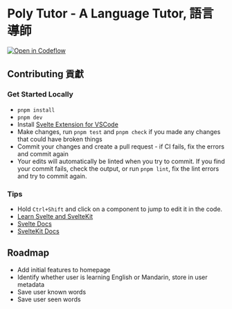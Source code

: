 # Poly Tutor - A Language Tutor, 語言導師

[![Open in Codeflow](https://developer.stackblitz.com/img/open_in_codeflow.svg)](https:///pr.new/jacob-8/poly-tutor)

## Contributing 貢獻

### Get Started Locally

- `pnpm install`
- `pnpm dev`
- Install [Svelte Extension for VSCode](https://marketplace.visualstudio.com/items?itemName=svelte.svelte-vscode)
- Make changes, run `pnpm test` and `pnpm check` if you made any changes that could have broken things
- Commit your changes and create a pull request - if CI fails, fix the errors and commit again
- Your edits will automatically be linted when you try to commit. If you find your commit fails, check the output, or run `pnpm lint`, fix the lint errors and try to commit again.

### Tips
- Hold `Ctrl+Shift` and click on a component to jump to edit it in the code.
- [Learn Svelte and SvelteKit](https://learn.svelte.dev)
- [Svelte Docs](https://svelte.dev/)
- [SvelteKit Docs](https://kit.svelte.dev/)

## Roadmap

- Add initial features to homepage
- Identify whether user is learning English or Mandarin, store in user metadata
- Save user known words
- Save user seen words
